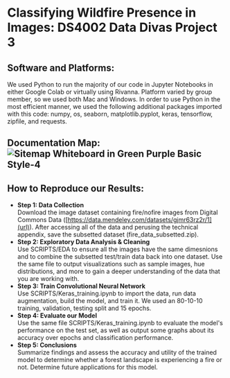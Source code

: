 # Classifying Wildfire Presence in Images: DS4002 Data Divas Project 3
## Software and Platforms:
We used Python to run the majority of our code in Jupyter Notebooks in either Google Colab or virtually using Rivanna. Platform varied by group member, so we used both Mac and Windows. In order to use Python in the most efficient manner, we used the following additional packages imported with this code: numpy, os, seaborn, matplotlib.pyplot, keras, tensorflow, zipfile, and requests.

## Documentation Map: <br>![Sitemap Whiteboard in Green Purple Basic Style-4](https://github.com/user-attachments/assets/942eca89-8ff9-41b8-949a-284cb8fd421a)




## How to Reproduce our Results:
* **Step 1: Data Collection** <br>
Download the image dataset containing fire/nofire images from Digital Commons Data ([https://data.mendeley.com/datasets/gjmr63rz2r/1](url)). After accessing all of the data and perusing the technical appendix, save the subsetted dataset (fire_data_subsetted.zip).
* **Step 2: Exploratory Data Analysis & Cleaning** <br>
Use SCRIPTS/EDA to ensure all the images have the same dimesnions and to combine the subsetted test/train data back into one dataset. Use the same file to output visualizations such as sample images, hue distributions, and more to gain a deeper understanding of the data that you are working with.
* **Step 3: Train Convolutional Neural Network** <br>
Use SCRIPTS/Keras_training.ipynb to import the data, run data augmentation, build the model, and train it. We used an 80-10-10 training, validation, testing split and 15 epochs. 
* **Step 4: Evaluate our Model** <br>
Use the same file SCRIPTS/Keras_training.ipynb to evaluate the model's performance on the test set, as well as output some graphs about its accuracy over epochs and classification performance. 
* **Step 5: Conclusions** <br>
Summarize findings and assess the accuracy and utility of the trained model to determine whether a forest landscape is experiencing a fire or not.
Determine future applications for this model.
